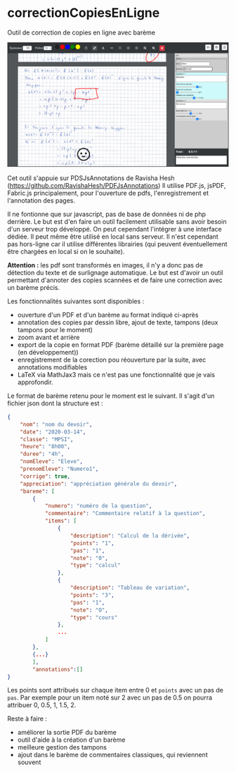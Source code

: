 # correctionCopiesEnLigne
Outil de correction de copies en ligne avec barème

![](https://raw.githubusercontent.com/yannicklebras/correctionCopiesEnLigne/master/ccel.png)

Cet outil s'appuie sur PDSJsAnnotations de Ravisha Hesh (https://github.com/RavishaHesh/PDFJsAnnotations)
Il utilise PDF.js, jsPDF, Fabric.js principalement, pour l'ouverture de pdfs, l'enregistrement et l'annotation des pages.

Il ne fontionne que sur javascript, pas de base de données ni de php derrière. Le but est d'en faire un outil facilement utilisable sans avoir besoin d'un serveur trop développé. On peut cependant l'intégrer à une interface dédiée. Il peut même être utilisé en local sans serveur. Il n'est cependant pas hors-ligne car il utilise différentes librairies (qui peuvent éventuellement être chargées en local si on le souhaite).

**Attention :** les pdf sont transformés en images, il n'y a donc pas de détection du texte et de surlignage automatique. Le but est d'avoir un outil permettant d'annoter des copies scannées et de faire une correction avec un barème précis. 

Les fonctionnalités suivantes sont disponibles : 
- ouverture d'un PDF et d'un barème au format indiqué ci-après
- annotation des copies par dessin libre, ajout de texte, tampons (deux tampons pour le moment)
- zoom avant et arrière
- export de la copie en format PDF (barème détaillé sur la première page (en développement))
- enregistrement de la corection pou réouverture par la suite, avec annotations modifiables
- LaTeX via MathJax3 mais ce n'est pas une fonctionnalité que je vais approfondir.

Le format de barème retenu pour le moment est le suivant. Il s'agit d'un fichier json dont la structure est :
```JSON
{
    "nom": "nom du devoir",
    "date": "2020-03-14",
    "classe": "MPSI",
    "heure": "8h00",
    "duree": "4h",
    "nomEleve": "Eleve",
    "prenomEleve": "Numero1",
    "corrige": true,
    "appreciation": "appréciation générale du devoir",
    "bareme": [
        {
            "numero": "numéro de la question",
            "commentaire": "Commentaire relatif à la question",
            "items": [
                {
                    "description": "Calcul de la dérivée",
                    "points": "1",
                    "pas": "1",
                    "note": "0",
                    "type": "calcul"
                },
                {
                    "description": "Tableau de variation",
                    "points": "3",
                    "pas": "1",
                    "note": "O",
                    "type": "cours"
                },
                ...
            ]
        },
        {...}
        ],
        "annotations":[]
}
```

Les points sont attribués sur chaque item entre 0 et ```points``` avec un pas de ```pas```. Par exemple pour un item noté sur 2 avec un pas de 0.5 on pourra attribuer 0, 0.5, 1, 1.5, 2. 



Reste à faire :
- améliorer la sortie PDF du barème
- outil d'aide à la création d'un barème
- meilleure gestion des tampons
- ajout dans le barème de commentaires classiques, qui reviennent souvent

